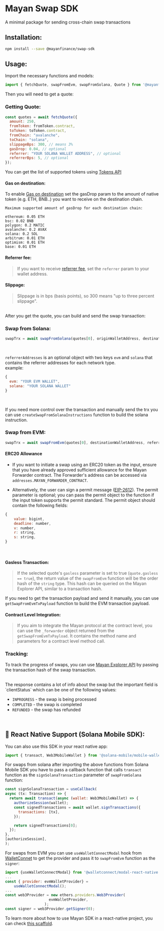 
# Mayan Swap SDK
A minimal package for sending cross-chain swap transactions

## Installation:

```bash
npm install --save @mayanfinance/swap-sdk
```

## Usage: 

Import the necessary functions and models: 

```javascript
import { fetchQuote, swapFromEvm, swapFromSolana, Quote } from '@mayanfinance/swap-sdk'
```

Then you will need to get a quote:

### Getting Quote:
```javascript
const quotes = await fetchQuote({
  amount: 250,
  fromToken: fromToken.contract,
  toToken: toToken.contract,
  fromChain: "avalanche",
  toChain: "solana",
  slippageBps: 300, // means 3%
  gasDrop: 0.04, // optional
  referrer: "YOUR SOLANA WALLET ADDRESS", // optional
  referrerBps: 5, // optional
});
```

You can get the list of supported tokens using [Tokens API](https://price-api.mayan.finance/swagger/)

#### Gas on destination:
To enable [Gas on destination](https://docs.mayan.finance/dapp/gas-on-destination) set the gasDrop param to the amount of native token (e.g. ETH, BNB..) you want to receive on the destination chain.


```
Maximum supported amount of gasDrop for each destination chain:

ethereum: 0.05 ETH
bsc: 0.02 BNB
polygon: 0.2 MATIC
avalanche: 0.2 AVAX
solana: 0.2 SOL
arbitrum: 0.01 ETH
optimism: 0.01 ETH
base: 0.01 ETH
```

#### Referrer fee:
> If you want to receive [referrer fee](https://docs.mayan.finance/integration/referral), set the `referrer` param to your wallet address.

#### Slippage:
> Slippage is in bps (basis points), so 300 means "up to three percent slippage".

<br />
After you get the quote, you can build and send the swap transaction:

### Swap from Solana:

```javascript
swapTrx = await swapFromSolana(quotes[0], originWalletAddress, destinationWalletAddress, referrerAddresses, signSolanaTransaction, solanaConnection)
```
<br />

`referrerAddresses` is an optional object with two keys `evm` and `solana` that contains the referrer addresses for each network type.
<br />
example:

```javascript
{
  evm: "YOUR EVM WALLET",
  solana: "YOUR SOLANA WALLET"
}
```
<br />

If you need more control over the transaction and manually send the trx you can use `createSwapFromSolanaInstructions` function to build the solana instruction.


### Swap from EVM:

```javascript
swapTrx = await swapFromEvm(quotes[0], destinationWalletAddress, referrerAddress, provider, signer, permit?)
```

#### ERC20 Allowance

* If you want to initiate a swap using an ERC20 token as the input, ensure that you have already approved sufficient allowance for the Mayan Forwarder contract. The Forwarder's address can be accessed via `addresses.MAYAN_FORWARDER_CONTRACT`.


* Alternatively, the user can sign a permit message ([EIP-2612](https://eips.ethereum.org/EIPS/eip-2612)). The permit parameter is optional; you can pass the permit object to the function if the input token supports the permit standard. The permit object should contain the following fields:

```javascript
{
	value: bigint,
	deadline: number,
	v: number,
	r: string,
	s: string,
}
```
<br />

#### Gasless Transaction:
> If the selected quote's `gasless` parameter is set to true (`quote.gasless == true`), the return value of the `swapFromEvm` function will be the order hash of the `string` type. This hash can be queried on the Mayan Explorer API, similar to a transaction hash.




If you need to get the transaction payload and send it manually, you can use `getSwapFromEvmTxPayload` function to build the EVM transaction payload.

#### Contract Level Integration:
>If you aim to integrate the Mayan protocol at the contract level, you can use the `_forwarder` object returned from the `getSwapFromEvmTxPayload`. It contains the method name and parameters for a contract level method call.

### Tracking:
To track the progress of swaps, you can use [Mayan Explorer API](https://explorer-api.mayan.finance/swagger/#/default/SwapDetailsController_getSwapByTrxHash) by passing the transaction hash of the swap transaction.

<br />
The response contains a lot of info about the swap but the important field is `clientStatus` which can be one of the following values:

- `INPROGRESS` - the swap is being processed
- `COMPLETED` - the swap is completed
- `REFUNDED` - the swap has refunded

<br />

## 📱 React Native Support (Solana Mobile SDK):

You can also use this SDK in your react native app:
<br />
```javascript
import { transact, Web3MobileWallet } from '@solana-mobile/mobile-wallet-adapter-protocol-web3js';
```

For swaps from solana after importing the above functions from Solana Mobile SDK you have to pass a callback function that calls `transact` function as the `signSolanaTransaction` parameter of `swapFromSolana` function:


```javascript
const signSolanaTransaction = useCallback(
async (tx: Transaction) => {
  return await transact(async (wallet: Web3MobileWallet) => {
    authorizeSession(wallet);
    const signedTransactions = await wallet.signTransactions({
      transactions: [tx],
    });

    return signedTransactions[0];
  });
},
[authorizeSession],
);
```

For swaps from EVM you can use `useWalletConnectModal` hook from  [WalletConnet](https://github.com/WalletConnect/modal-react-native) to get the provider and pass it to `swapFromEvm` function as the `signer`:

```javascript
import {useWalletConnectModal} from '@walletconnect/modal-react-native';
...
const { provider: evmWalletProvider} =
    useWalletConnectModal();
...
const web3Provider = new ethers.providers.Web3Provider(
                    evmWalletProvider,
                  );
const signer = web3Provider.getSigner(0);
```

To learn more about how to use Mayan SDK in a react-native project, you can check [this scaffold](https://github.com/mayan-finance/react-native-scaffold).
